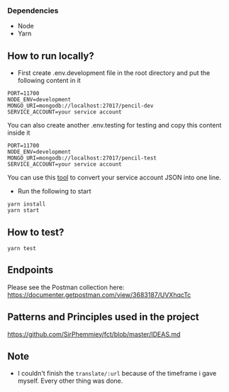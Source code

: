 ### Dependencies

- Node
- Yarn

## How to run locally?

- First create .env.development file in the root directory and put the following content in it

```
PORT=11700
NODE_ENV=development
MONGO_URI=mongodb://localhost:27017/pencil-dev
SERVICE_ACCOUNT=your service account

```

You can also create another .env.testing for testing and copy this content inside it

```
PORT=11700
NODE_ENV=development
MONGO_URI=mongodb://localhost:27017/pencil-test
SERVICE_ACCOUNT=your service account

```
You can use this [tool](https://jsontostring.com/convert-json-to-one-line/) to convert your service account JSON into one line. 

- Run the following to start

```
yarn install
yarn start

```

## How to test? 

`yarn test`

## Endpoints

Please see the Postman collection here: https://documenter.getpostman.com/view/3683187/UVXhqcTc

## Patterns and Principles used in the project

https://github.com/SirPhemmiey/fct/blob/master/IDEAS.md

## Note
- I couldn't finish the `translate/:url` because of the timeframe i gave myself. Every other thing was done. 